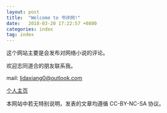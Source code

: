 ```yaml
---
layout: post
title:  "Welcome to 书评网!"
date:   2018-03-20 17:22:57 +0800
categories: index
tag: index
---
```


这个网站主要是会发布对网络小说的评论。

欢迎志同道合的朋友联系我。

mail:  lidaxiang0@outlook.com

[个人主页](www.lidaxiang.cn)

本网站中若无特别说明，发表的文章均遵循 CC-BY-NC-SA 协议。
